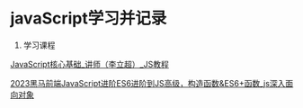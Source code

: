 # javaScript学习并记录

1. 学习课程

[JavaScript核心基础_讲师（李立超）_JS教程](https://www.bilibili.com/video/BV1mG411h7aD)



[2023黑马前端JavaScript进阶ES6进阶到JS高级，构造函数&ES6+函数_js深入面向对象](https://www.bilibili.com/video/BV1VL411h72F)
